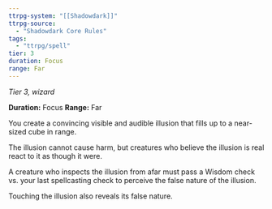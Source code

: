 ```yaml
---
ttrpg-system: "[[Shadowdark]]"
ttrpg-source: 
  - "Shadowdark Core Rules"
tags:
  - "ttrpg/spell"
tier: 3
duration: Focus
range: Far
---
```

*Tier 3, wizard*

**Duration:** Focus
**Range:** Far

You create a convincing visible and audible illusion that fills up to a near-sized cube in range.

The illusion cannot cause harm, but creatures who believe the illusion is real react to it as though it were.

A creature who inspects the illusion from afar must pass a Wisdom check vs. your last spellcasting check to perceive the false nature of the illusion.

Touching the illusion also reveals its false nature.


